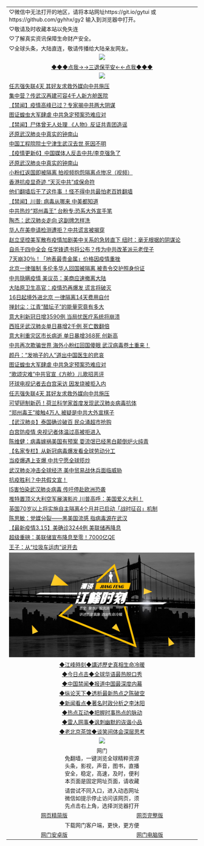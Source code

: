  <table>
<tr>
<td colspan="2" align=left>
♡微信中无法打开的地区，请将本站网址https://git.io/gytui 或 https://github.com/gyhhx/gy2 输入到浏览器中打开。 
 </td>
</tr>
 <tr>
 <td colspan="2" align=left>
♡敬请及时收藏本站以免失连
  <tr>
<td colspan="2" align=left>
♡了解真实资讯保障生命财产安全。
 </td>
   <tr>
<td colspan="2" align=left>
♡全球头条，大陆直连，敬请传播给大陆亲友网友。
 </td>
</tr>

</td>
 </tr>
  <tr>
    <td colspan="2" align=center><img src="https://github.com/gyhhx/image-upload/blob/master/3t%20(1).jpg"></td>
 </tr>
 <tr><td colspan="2" align="center"><a href="https://xball.casa/oo.aspx?name=ogQuit&key=eqxowaguscvmxdgc&from=gy">◆◆◆点我→→三退保平安←←点我◆◆◆</a></td></tr>
  <tr>
    <td colspan="2" align=center><img src="https://cdn.jsdelivr.net/gh/gyoupiodf/im1/%E7%BD%91%E9%97%A8%E6%96%B0%E9%97%BB1.jpg"></td>
 </tr>
<tr><td colspan="2" align="left"><a href="https://xball.casa/oo.aspx?name=c1143916&key=eqxowaguscvmxdgc&from=gy">任志强失联4天 其好友求救外媒向中共施压</a></td></tr>
<tr><td colspan="2" align="left"><a href="https://xball.casa/oo.aspx?name=c1143909&key=eqxowaguscvmxdgc&from=gy">集中营？传武汉再建可容4千人新方舱医院</a></td></tr>
<tr><td colspan="2" align="left"><a href="https://xball.casa/oo.aspx?name=c1143920&key=eqxowaguscvmxdgc&from=gy">【禁闻】疫情高峰已过？专家揭中共两大阴谋</a></td></tr>
<tr><td colspan="2" align="left"><a href="https://xball.casa/oo.aspx?name=c1143907&key=eqxowaguscvmxdgc&from=gy">图证蝗虫大军肆虐 中共急定预案恐难应对</a></td></tr>
<tr><td colspan="2" align="left"><a href="https://xball.casa/oo.aspx?name=c1143910&key=eqxowaguscvmxdgc&from=gy">【禁闻】尸体曾无人处理 《人物》反证共青团造谣</a></td></tr>
<tr><td colspan="2" align="left"><a href="https://xball.casa/oo.aspx?name=c1143880&key=eqxowaguscvmxdgc&from=gy">还原武汉肺炎中真实的钟南山</a></td></tr>
<tr><td colspan="2" align="left"><a href="https://xball.casa/oo.aspx?name=c1143915&key=eqxowaguscvmxdgc&from=gy">中国工程院院士宁津生武汉去世 死因不明</a></td></tr>
<tr><td colspan="2" align="left"><a href="https://xball.casa/oo.aspx?name=c1141344&key=eqxowaguscvmxdgc&from=gy">【疫情更新6】中国媒体人反击中共/李克强急了</a></td></tr>
<tr><td colspan="2" align="left"><a href="https://xball.casa/oo.aspx?name=c1143944&key=eqxowaguscvmxdgc&from=gy">还原武汉肺炎中真实的钟南山</a></td></tr>
<tr><td colspan="2" align="left"><a href="https://xball.casa/oo.aspx?name=c1143922&key=eqxowaguscvmxdgc&from=gy">小粉红返国即被隔离 拍视频抱怨隔离点惨况（视频）</a></td></tr>
<tr><td colspan="2" align="left"><a href="https://xball.casa/oo.aspx?name=c1143917&key=eqxowaguscvmxdgc&from=gy">香港抗疫显奇迹 “天灭中共”成保命符</a></td></tr>
<tr><td colspan="2" align="left"><a href="https://xball.casa/oo.aspx?name=c1143943&key=eqxowaguscvmxdgc&from=gy">他们翻墙后干了这件事 ！怪不得中共最怕老百姓翻墙</a></td></tr>
<tr><td colspan="2" align="left"><a href="https://xball.casa/oo.aspx?name=c1143923&key=eqxowaguscvmxdgc&from=gy">【禁闻】川普: 病毒从哪来 中美都知道</a></td></tr>
<tr><td colspan="2" align="left"><a href="https://xball.casa/oo.aspx?name=c1143924&key=eqxowaguscvmxdgc&from=gy">中共热炒“郑州毒王” 台粉专:恐系大外宣手笔</a></td></tr>
<tr><td colspan="2" align="left"><a href="https://xball.casa/oo.aspx?name=c1143932&key=eqxowaguscvmxdgc&from=gy">陶杰：武汉肺炎走向 这副牌怎样洗</a></td></tr>
<tr><td colspan="2" align="left"><a href="https://xball.casa/oo.aspx?name=c1143926&key=eqxowaguscvmxdgc&from=gy">华人在美申请检测遭拒？中共谎言被揭穿</a></td></tr>
<tr><td colspan="2" align="left"><a href="https://xball.casa/oo.aspx?name=c1143886&key=eqxowaguscvmxdgc&from=gy">赵立坚控美军散布疫情加剧美中关系的急转直下 纽时：毫无根据的阴谋论</a></td></tr>
<tr><td colspan="2" align="left"><a href="https://xball.casa/oo.aspx?name=c1143945&key=eqxowaguscvmxdgc&from=gy">自杀于四中全会 任学锋遗书将公布？传为中共改革派元老侄子</a></td></tr>
<tr><td colspan="2" align="left"><a href="https://xball.casa/oo.aspx?name=c1143869&key=eqxowaguscvmxdgc&from=gy">7天崩30％！「地表最贵金属」价格因疫情重挫</a></td></tr>
<tr><td colspan="2" align="left"><a href="https://xball.casa/oo.aspx?name=c1143913&key=eqxowaguscvmxdgc&from=gy">北京一律强制 多伦多华人回国被隔离 被责令交护照身份证</a></td></tr>
<tr><td colspan="2" align="left"><a href="https://xball.casa/oo.aspx?name=c1143912&key=eqxowaguscvmxdgc&from=gy">中共隐瞒疫情 美议员：美商应速撤离大陆</a></td></tr>
<tr><td colspan="2" align="left"><a href="https://xball.casa/oo.aspx?name=c1143927&key=eqxowaguscvmxdgc&from=gy">大陆原卫生高官：疫情恐再爆发 谎言将破灭</a></td></tr>
<tr><td colspan="2" align="left"><a href="https://xball.casa/oo.aspx?name=c1143900&key=eqxowaguscvmxdgc&from=gy">16日起境外进北京 一律隔离14天费用自付</a></td></tr>
<tr><td colspan="2" align="left"><a href="https://xball.casa/oo.aspx?name=c1143928&key=eqxowaguscvmxdgc&from=gy">掸封尘：江青“醋坛子”的能量究竟有多大</a></td></tr>
<tr><td colspan="2" align="left"><a href="https://xball.casa/oo.aspx?name=c1143914&key=eqxowaguscvmxdgc&from=gy">意大利新冠日增3590例 当局忧医疗系统将崩溃</a></td></tr>
<tr><td colspan="2" align="left"><a href="https://xball.casa/oo.aspx?name=c1143918&key=eqxowaguscvmxdgc&from=gy">西班牙武汉肺炎单日暴增2千例 死亡数翻倍</a></td></tr>
<tr><td colspan="2" align="left"><a href="https://xball.casa/oo.aspx?name=c1143911&key=eqxowaguscvmxdgc&from=gy">意大利重灾区市长病逝 单日暴增368死 创新高</a></td></tr>
<tr><td colspan="2" align="left"><a href="https://xball.casa/oo.aspx?name=c1143942&key=eqxowaguscvmxdgc&from=gy">中共再次欺骗世界 海外小粉红回国傻眼 武汉病毒卷土重来！</a></td></tr>
<tr><td colspan="2" align="left"><a href="https://xball.casa/oo.aspx?name=c1143883&key=eqxowaguscvmxdgc&from=gy">颜丹：“发哨子的人”道出中国医生的悲哀</a></td></tr>
<tr><td colspan="2" align="left"><a href="https://xball.casa/oo.aspx?name=c1143891&key=eqxowaguscvmxdgc&from=gy">图证蝗虫大军肆虐 中共急定预案恐难应对</a></td></tr>
<tr><td colspan="2" align="left"><a href="https://xball.casa/oo.aspx?name=c1143908&key=eqxowaguscvmxdgc&from=gy">“歌颂灾难”中共官宣《方舱》儿歌招恶评</a></td></tr>
<tr><td colspan="2" align="left"><a href="https://xball.casa/oo.aspx?name=c1143892&key=eqxowaguscvmxdgc&from=gy">环球电视记者去白宫采访 因发烧被拒入内</a></td></tr>
<tr><td colspan="2" align="left"><a href="https://xball.casa/oo.aspx?name=c1143941&key=eqxowaguscvmxdgc&from=gy">任志强失联4天 其好友求救外媒向中共施压</a></td></tr>
<tr><td colspan="2" align="left"><a href="https://xball.casa/oo.aspx?name=c1143905&key=eqxowaguscvmxdgc&from=gy">可望研制新药！荷兰科学家首度发现武汉肺炎病毒抗体</a></td></tr>
<tr><td colspan="2" align="left"><a href="https://xball.casa/oo.aspx?name=c1143953&key=eqxowaguscvmxdgc&from=gy">“郑州毒王”接触4万人 被疑是中共大外宣棋子</a></td></tr>
<tr><td colspan="2" align="left"><a href="https://xball.casa/oo.aspx?name=c1143968&key=eqxowaguscvmxdgc&from=gy">【武汉肺炎】泰国确诊破百 民众涌超市抢购</a></td></tr>
<tr><td colspan="2" align="left"><a href="https://xball.casa/oo.aspx?name=c1143906&key=eqxowaguscvmxdgc&from=gy">白宫防疫情 央视记者体温过高被拒进入</a></td></tr>
<tr><td colspan="2" align="left"><a href="https://xball.casa/oo.aspx?name=c1143949&key=eqxowaguscvmxdgc&from=gy">陈维健：病毒嫁祸美国有预案 耍流氓已经黑白颠倒炉火纯青</a></td></tr>
<tr><td colspan="2" align="left"><a href="https://xball.casa/oo.aspx?name=c1143938&key=eqxowaguscvmxdgc&from=gy">【名家专栏】从新冠病毒爆发看全球劳动分工</a></td></tr>
<tr><td colspan="2" align="left"><a href="https://xball.casa/oo.aspx?name=c1143948&key=eqxowaguscvmxdgc&from=gy">当疫爆遇上支爆 中共宁愿全球揽炒</a></td></tr>
<tr><td colspan="2" align="left"><a href="https://xball.casa/oo.aspx?name=c1143884&key=eqxowaguscvmxdgc&from=gy">武汉肺炎冲击全球经济 美中贸易战休兵面临威胁</a></td></tr>
<tr><td colspan="2" align="left"><a href="https://xball.casa/oo.aspx?name=c1143947&key=eqxowaguscvmxdgc&from=gy">抗疫胜利？中共假文宣！</a></td></tr>
<tr><td colspan="2" align="left"><a href="https://xball.casa/oo.aspx?name=c1143876&key=eqxowaguscvmxdgc&from=gy">IS害怕染武汉肺炎病毒 传吁停赴欧洲恐袭</a></td></tr>
<tr><td colspan="2" align="left"><a href="https://xball.casa/oo.aspx?name=c1143887&key=eqxowaguscvmxdgc&from=gy">推特置顶义大利空军展演影片 川普高呼：美国爱义大利！</a></td></tr>
<tr><td colspan="2" align="left"><a href="https://xball.casa/oo.aspx?name=c1143897&key=eqxowaguscvmxdgc&from=gy">英国70岁以上将实施自主隔离4个月并已启动「战时征召」机制</a></td></tr>
<tr><td colspan="2" align="left"><a href="https://xball.casa/oo.aspx?name=c1143984&key=eqxowaguscvmxdgc&from=gy">陈思敏：党媒分裂——黑美国流感 指病毒源在武汉</a></td></tr>
<tr><td colspan="2" align="left"><a href="https://xball.casa/oo.aspx?name=c1143625&key=eqxowaguscvmxdgc&from=gy">【最新疫情3.15】美确诊3244例 美联储再降息</a></td></tr>
<tr><td colspan="2" align="left"><a href="https://xball.casa/oo.aspx?name=c1143939&key=eqxowaguscvmxdgc&from=gy">超级重磅：美联储宣布降息至零！7000亿QE</a></td></tr>
<tr><td colspan="2" align="left"><a href="https://xball.casa/oo.aspx?name=c1143921&key=eqxowaguscvmxdgc&from=gy">王子：从“垃圾车运肉”说开去</a></td></tr>
 
 <tr>
   <td colspan="2" align=center><img src="https://github.com/gyoupiodf/im1/blob/master/jf-1.jpg"></td>
  </tr>
   <tr>
   <td colspan="2" align=center> 
<a href="https://xball.casa/oo.aspx?name=c922850&key=eqxowaguscvmxdgc&from=gy&tag=9877">◆江峰時刻◆講述歷史真相生命冷暖</a><br/>
    </td>
  </tr>
   <tr>
   <td colspan="2" align=center> 
<a href="https://xball.casa/oo.aspx?name=c816850&key=eqxowaguscvmxdgc&from=gy&tag=9877">◆今日点击◆全球华语最热脱口秀</a><br/>
    </td>
  </tr>
  <tr>
  <td colspan="2" align=center>
<a href="https://xball.casa/oo.aspx?name=c816860&key=eqxowaguscvmxdgc&from=gy&tag=99733110">◆中国禁闻◆报道中国最深度内幕</a><br/>
   </tr>
  <tr>
     <td colspan="2" align=center>
<a href="https://xball.casa/oo.aspx?name=c816855&key=eqxowaguscvmxdgc&from=gy&tag=997110">◆纵论天下◆透析最新热点之陈破空</a><br/>
   </tr>
   <tr>
      <td colspan="2" align=center>
<a href="https://xball.casa/oo.aspx?name=c838308&key=eqxowaguscvmxdgc&from=gy&tag=9973110">◆新闻看点◆著名时政分析之李沐阳</a><br/>
   </tr>
   <tr>
     <td colspan="2" align=center>
<a href="https://xball.casa/oo.aspx?name=c816852&key=eqxowaguscvmxdgc&from=gy&tag=9733110">◆热点互动◆把握时事热点的脉动</a><br/>
   </tr>
   <tr>
      <td colspan="2" align=center>
<a href="https://xball.casa/oo.aspx?name=c816694&key=eqxowaguscvmxdgc&from=gy&tag=93310">◆雷人网事◆讽刺幽默的诙谐小品</a><br/>
   </tr>
   <tr>
    <td colspan="2" align=center>
<a href="https://xball.casa/oo.aspx?name=c816650&key=eqxowaguscvmxdgc&from=gy&tag=9973110">◆老北京茶馆◆谈笑间体会深层思考</a><br/>
   </tr>
 <tr>
    <td colspan="2" align="center"><img src="https://gitlab.com/ogate2/up/raw/master/_/oGate65.jpg"/></td>
  </tr>
  <tr>
    <td colspan="2" align="center">网门<br/>免翻墙，一键浏览全球精粹资源<br/>头条，影视，声音，图书，直播<br/>安全，稳定，高速，及时，便利<br/>本页面是固定网址页面，请收藏</td>
  <tr>
  <tr>
    <td colspan="2" align="center">请尝试不同入口，进入动态网址<br/>微信如提示停止访问该网页，须<br/>先点击右上角，选择浏览器打开</td>
  <tr>  
  <tr>
    <td align="center"><a href="https://gitcdn.xyz/repo/otiny/up/master/show002.htm">网页精简版</a></td>
    <td align="center"><a href="https://gitcdn.xyz/repo/otiny/up/master/show001.htm">网页完整版</a></td>
  </tr>
  <tr>
    <td colspan="2" align="center">下载网门客户端，更快，更方便</td>
  <tr>
  <tr>
    <td align="center"><a href="https://raw.githubusercontent.com/opipe/up/master/oGatea.apk">网门安卓版</a></td>
    <td align="center"><a href="https://raw.githubusercontent.com/opipe/up/master/oGate.zip">网门电脑版</a></td>
  </tr>
</table>


